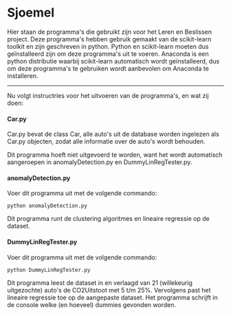 # Sjoemel

Hier staan de programma's die gebruikt zijn voor het Leren en Beslissen project. Deze programma's hebben gebruik gemaakt van de scikit-learn toolkit en zijn geschreven in python. Python en scikit-learn moeten dus geïnstalleerd zijn om deze programma's uit te voeren. Anaconda is een python distributie waarbij scikit-learn automatisch wordt geïnstalleerd, dus om deze programma's te gebruiken wordt aanbevolen om Anaconda te installeren.

<hr />

Nu volgt instructries voor het uitvoeren van de programma's, en wat zij doen:

#### Car.py

Car.py bevat de class Car, alle auto's uit de database worden ingelezen als Car.py objecten, zodat alle informatie over de auto's wordt behouden.
	
Dit programma hoeft niet uitgevoerd te worden, want het wordt automatisch aangeroepen in anomalyDetection.py en DummyLinRegTester.py.

#### anomalyDetection.py

Voer dit programma uit met de volgende commando:

    python anomalyDetection.py

Dit programma runt de clustering algoritmes en lineaire regressie op de dataset.

#### DummyLinRegTester.py

Voer dit programma uit met de volgende commando:

    python DummyLinRegTester.py

Dit programma leest de dataset in en verlaagd van 21 (willekeurig uitgezochte) auto's de CO2Uitstoot met 5 t/m 25%. Vervolgens past het lineaire regressie toe op de aangepaste dataset. Het programma schrijft in de console welke (en hoeveel) dummies gevonden worden.
